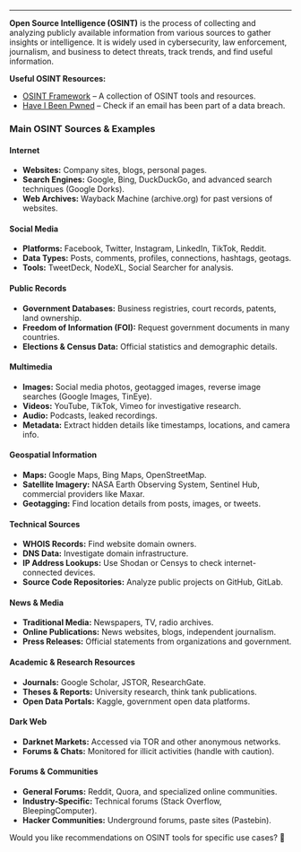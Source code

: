 
---

**Open Source Intelligence (OSINT)** is the process of collecting and analyzing publicly available information from various sources to gather insights or intelligence. It is widely used in cybersecurity, law enforcement, journalism, and business to detect threats, track trends, and find useful information.  

 **Useful OSINT Resources:**  
- [OSINT Framework](https://osintframework.com/) – A collection of OSINT tools and resources.  
- [Have I Been Pwned](https://haveibeenpwned.com/) – Check if an email has been part of a data breach.  

### **Main OSINT Sources & Examples**  

####  **Internet**  
- **Websites:** Company sites, blogs, personal pages.  
- **Search Engines:** Google, Bing, DuckDuckGo, and advanced search techniques (Google Dorks).  
- **Web Archives:** Wayback Machine (archive.org) for past versions of websites.  

####  **Social Media**  
- **Platforms:** Facebook, Twitter, Instagram, LinkedIn, TikTok, Reddit.  
- **Data Types:** Posts, comments, profiles, connections, hashtags, geotags.  
- **Tools:** TweetDeck, NodeXL, Social Searcher for analysis.  

####  **Public Records**  
- **Government Databases:** Business registries, court records, patents, land ownership.  
- **Freedom of Information (FOI):** Request government documents in many countries.  
- **Elections & Census Data:** Official statistics and demographic details.  

####  **Multimedia**  
- **Images:** Social media photos, geotagged images, reverse image searches (Google Images, TinEye).  
- **Videos:** YouTube, TikTok, Vimeo for investigative research.  
- **Audio:** Podcasts, leaked recordings.  
- **Metadata:** Extract hidden details like timestamps, locations, and camera info.  

####  **Geospatial Information**  
- **Maps:** Google Maps, Bing Maps, OpenStreetMap.  
- **Satellite Imagery:** NASA Earth Observing System, Sentinel Hub, commercial providers like Maxar.  
- **Geotagging:** Find location details from posts, images, or tweets.  

####  **Technical Sources**  
- **WHOIS Records:** Find website domain owners.  
- **DNS Data:** Investigate domain infrastructure.  
- **IP Address Lookups:** Use Shodan or Censys to check internet-connected devices.  
- **Source Code Repositories:** Analyze public projects on GitHub, GitLab.  

####  **News & Media**  
- **Traditional Media:** Newspapers, TV, radio archives.  
- **Online Publications:** News websites, blogs, independent journalism.  
- **Press Releases:** Official statements from organizations and government.  

####  **Academic & Research Resources**  
- **Journals:** Google Scholar, JSTOR, ResearchGate.  
- **Theses & Reports:** University research, think tank publications.  
- **Open Data Portals:** Kaggle, government open data platforms.  

####  **Dark Web**  
- **Darknet Markets:** Accessed via TOR and other anonymous networks.  
- **Forums & Chats:** Monitored for illicit activities (handle with caution).  

####  **Forums & Communities**  
- **General Forums:** Reddit, Quora, and specialized online communities.  
- **Industry-Specific:** Technical forums (Stack Overflow, BleepingComputer).  
- **Hacker Communities:** Underground forums, paste sites (Pastebin).  

Would you like recommendations on OSINT tools for specific use cases? 🚀
